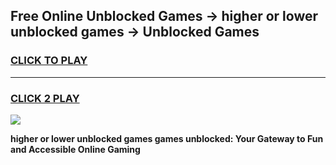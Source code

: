 
## Free Online Unblocked Games → higher or lower unblocked games → Unblocked Games
<h3>
<a href="https://premium.freeplayer.one?title=higher_or_lower_unblocked_games&ref=21F">CLICK TO PLAY</a></h3>
<hr>

<h3>
<a href="https://premium.freeplayer.one?title=higher_or_lower_unblocked_games&ref=21F">CLICK 2 PLAY</a>
  
</h3>

<a href="https://premium.freeplayer.one?title=higher_or_lower_unblocked_games&ref=21F/"><img src="https://clearcache.store/games.png"></a>


**higher or lower unblocked games games unblocked: Your Gateway to Fun and Accessible Online Gaming**
